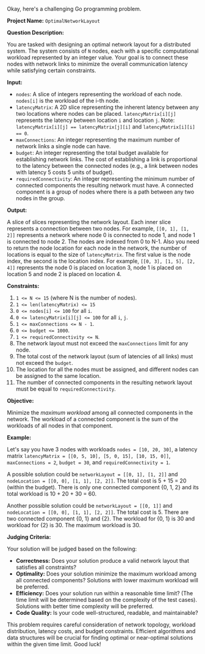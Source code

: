 Okay, here's a challenging Go programming problem.

**Project Name:** `OptimalNetworkLayout`

**Question Description:**

You are tasked with designing an optimal network layout for a distributed system. The system consists of `N` nodes, each with a specific computational workload represented by an integer value. Your goal is to connect these nodes with network links to minimize the overall communication latency while satisfying certain constraints.

**Input:**

*   `nodes`: A slice of integers representing the workload of each node. `nodes[i]` is the workload of the i-th node.
*   `latencyMatrix`: A 2D slice representing the inherent latency between any two locations where nodes can be placed. `latencyMatrix[i][j]` represents the latency between location `i` and location `j`. Note: `latencyMatrix[i][j] == latencyMatrix[j][i]` and `latencyMatrix[i][i] == 0`.
*   `maxConnections`: An integer representing the maximum number of network links a single node can have.
*   `budget`: An integer representing the total budget available for establishing network links. The cost of establishing a link is proportional to the latency between the connected nodes (e.g., a link between nodes with latency 5 costs 5 units of budget).
*   `requiredConnectivity`: An integer representing the minimum number of connected components the resulting network must have. A connected component is a group of nodes where there is a path between any two nodes in the group.

**Output:**

A slice of slices representing the network layout. Each inner slice represents a connection between two nodes. For example, `[[0, 1], [1, 2]]` represents a network where node 0 is connected to node 1, and node 1 is connected to node 2. The nodes are indexed from 0 to N-1.
Also you need to return the node location for each node in the network, the number of locations is equal to the size of `latencyMatrix`. The first value is the node index, the second is the location index.
For example, `[[0, 3], [1, 5], [2, 4]]` represents the node 0 is placed on location 3, node 1 is placed on location 5 and node 2 is placed on location 4.

**Constraints:**

1.  `1 <= N <= 15` (where N is the number of nodes).
2.  `1 <= len(latencyMatrix) <= 15`
3.  `0 <= nodes[i] <= 100` for all `i`.
4.  `0 <= latencyMatrix[i][j] <= 100` for all `i`, `j`.
5.  `1 <= maxConnections <= N - 1`.
6.  `0 <= budget <= 1000`.
7.  `1 <= requiredConnectivity <= N`.
8.  The network layout must not exceed the `maxConnections` limit for any node.
9.  The total cost of the network layout (sum of latencies of all links) must not exceed the `budget`.
10. The location for all the nodes must be assigned, and different nodes can be assigned to the same location.
11. The number of connected components in the resulting network layout must be equal to `requiredConnectivity`.

**Objective:**

Minimize the *maximum workload* among all connected components in the network.  The workload of a connected component is the sum of the workloads of all nodes in that component.

**Example:**

Let's say you have 3 nodes with workloads `nodes = [10, 20, 30]`, a latency matrix `latencyMatrix = [[0, 5, 10], [5, 0, 15], [10, 15, 0]]`, `maxConnections = 2`, `budget = 30`, and `requiredConnectivity = 1`.

A possible solution could be `networkLayout = [[0, 1], [1, 2]]` and `nodeLocation = [[0, 0], [1, 1], [2, 2]]`. The total cost is 5 + 15 = 20 (within the budget).  There is only one connected component {0, 1, 2} and its total workload is 10 + 20 + 30 = 60.

Another possible solution could be `networkLayout = [[0, 1]]` and `nodeLocation = [[0, 0], [1, 1], [2, 2]]`. The total cost is 5. There are two connected component {0, 1} and {2}. The workload for {0, 1} is 30 and workload for {2} is 30. The maximum workload is 30.

**Judging Criteria:**

Your solution will be judged based on the following:

*   **Correctness:** Does your solution produce a valid network layout that satisfies all constraints?
*   **Optimality:** Does your solution minimize the maximum workload among all connected components? Solutions with lower maximum workload will be preferred.
*   **Efficiency:** Does your solution run within a reasonable time limit?  (The time limit will be determined based on the complexity of the test cases).  Solutions with better time complexity will be preferred.
*   **Code Quality:** Is your code well-structured, readable, and maintainable?

This problem requires careful consideration of network topology, workload distribution, latency costs, and budget constraints.  Efficient algorithms and data structures will be crucial for finding optimal or near-optimal solutions within the given time limit.  Good luck!
